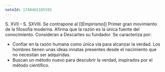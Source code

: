```yaml
---
noteId: 1748465185592
---
```


S. XVII - S. SXVIII. Se contrapone al [[Empirismo]] Primer gran movimiento de la filosofía moderna. Afirma que la razón es la única fuente del conocimiento. Consideran a Descartes su fundador. Se caracteriza por: 
- Confiar en la razón humana como única vía para alcanzar la verdad. Los hombres tienen unas ideas innatas presentes desde el nacimiento que no necesitan ser adquiridas.
- Buscan un método nuevo para descubrir la verdad, inspirados por el método científico.